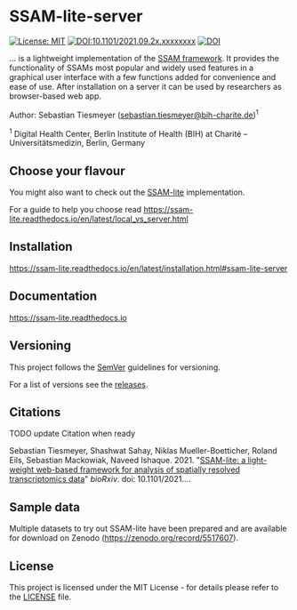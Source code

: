 # SSAM-lite-server

[![License: MIT](https://img.shields.io/badge/License-MIT-yellow.svg)](./LICENSE)
[![DOI:10.1101/2021.09.2x.xxxxxxxx](http://img.shields.io/badge/DOI-10.1101/2021.09.2x.xxxxxxxx-B31B1B.svg)](https://doi.org/10.1101/2021.09.2x.xxxxxxxx)
[![DOI](https://zenodo.org/badge/DOI/10.5281/zenodo.5517607.svg)](https://doi.org/10.5281/zenodo.5517607)

... is a lightweight implementation of the [SSAM framework](https://www.nature.com/articles/s41467-021-23807-4).
It provides the functionality of SSAMs most popular and widely used features in a graphical user interface
with a few functions added for convenience and ease of use. After installation on a server it can be used by 
researchers as browser-based web app.


Author: Sebastian Tiesmeyer (sebastian.tiesmeyer@bih-charite.de)<sup>1</sup>

<sup>1</sup> Digital Health Center, Berlin Institute of Health (BIH) at Charité – Universitätsmedizin, Berlin, Germany

## Choose your flavour

You might also want to check out the [SSAM-lite](https://github.com/HiDiHlabs/ssam-lite) implementation.

For a guide to help you choose read https://ssam-lite.readthedocs.io/en/latest/local_vs_server.html

## Installation

https://ssam-lite.readthedocs.io/en/latest/installation.html#ssam-lite-server


## Documentation

https://ssam-lite.readthedocs.io


## Versioning

This project follows the [SemVer](https://semver.org) guidelines for versioning.

For a list of versions see the [releases](https://github.com/HiDiHlabs/ssam-lite-server/releases).


## Citations

TODO update Citation when ready

Sebastian Tiesmeyer, Shashwat Sahay, Niklas Mueller-Boetticher, Roland Eils, Sebastian Mackowiak, Naveed Ishaque.
2021.
"[SSAM-lite: a light-weight web-based framework for analysis of spatially resolved transcriptomics data](https://biorxiv.org)"
*bioRxiv*. doi: 10.1101/2021....


## Sample data

Multiple datasets to try out SSAM-lite have been prepared and are available for download on 
Zenodo (https://zenodo.org/record/5517607).


## License

This project is licensed under the MIT License - for details please refer to the [LICENSE](./LICENSE) file.